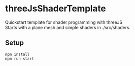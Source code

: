 # threeJsShaderTemplate

Quickstart template for shader programming with threeJS.  
Starts with a plane mesh and simple shaders in ./src/shaders.

## Setup

	npm install
	npm run start